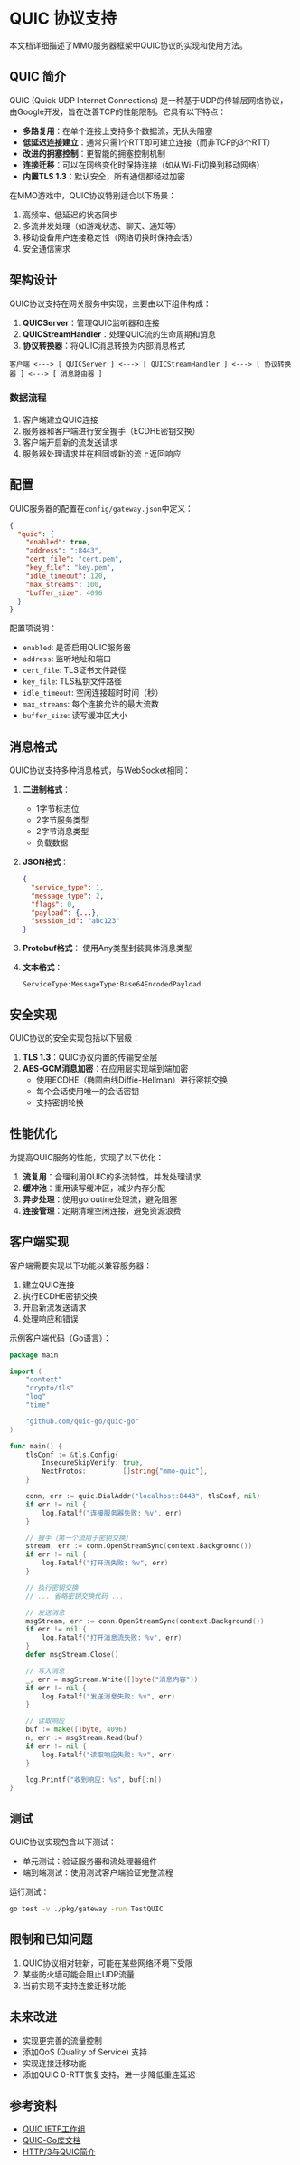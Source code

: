 # QUIC 协议支持

本文档详细描述了MMO服务器框架中QUIC协议的实现和使用方法。

## QUIC 简介

QUIC (Quick UDP Internet Connections) 是一种基于UDP的传输层网络协议，由Google开发，旨在改善TCP的性能限制。它具有以下特点：

- **多路复用**：在单个连接上支持多个数据流，无队头阻塞
- **低延迟连接建立**：通常只需1个RTT即可建立连接（而非TCP的3个RTT）
- **改进的拥塞控制**：更智能的拥塞控制机制
- **连接迁移**：可以在网络变化时保持连接（如从Wi-Fi切换到移动网络）
- **内置TLS 1.3**：默认安全，所有通信都经过加密

在MMO游戏中，QUIC协议特别适合以下场景：

1. 高频率、低延迟的状态同步
2. 多流并发处理（如游戏状态、聊天、通知等）
3. 移动设备用户连接稳定性（网络切换时保持会话）
4. 安全通信需求

## 架构设计

QUIC协议支持在网关服务中实现，主要由以下组件构成：

1. **QUICServer**：管理QUIC监听器和连接
2. **QUICStreamHandler**：处理QUIC流的生命周期和消息
3. **协议转换器**：将QUIC消息转换为内部消息格式

```
客户端 <---> [ QUICServer ] <---> [ QUICStreamHandler ] <---> [ 协议转换器 ] <---> [ 消息路由器 ]
```

### 数据流程

1. 客户端建立QUIC连接
2. 服务器和客户端进行安全握手（ECDHE密钥交换）
3. 客户端开启新的流发送请求
4. 服务器处理请求并在相同或新的流上返回响应

## 配置

QUIC服务器的配置在`config/gateway.json`中定义：

```json
{
  "quic": {
    "enabled": true,
    "address": ":8443",
    "cert_file": "cert.pem",
    "key_file": "key.pem",
    "idle_timeout": 120,
    "max_streams": 100,
    "buffer_size": 4096
  }
}
```

配置项说明：
- `enabled`: 是否启用QUIC服务器
- `address`: 监听地址和端口
- `cert_file`: TLS证书文件路径
- `key_file`: TLS私钥文件路径
- `idle_timeout`: 空闲连接超时时间（秒）
- `max_streams`: 每个连接允许的最大流数
- `buffer_size`: 读写缓冲区大小

## 消息格式

QUIC协议支持多种消息格式，与WebSocket相同：

1. **二进制格式**：
   - 1字节标志位
   - 2字节服务类型
   - 2字节消息类型
   - 负载数据

2. **JSON格式**：
   ```json
   {
     "service_type": 1,
     "message_type": 2,
     "flags": 0,
     "payload": {...},
     "session_id": "abc123"
   }
   ```

3. **Protobuf格式**：
   使用Any类型封装具体消息类型

4. **文本格式**：
   ```
   ServiceType:MessageType:Base64EncodedPayload
   ```

## 安全实现

QUIC协议的安全实现包括以下层级：

1. **TLS 1.3**：QUIC协议内置的传输安全层
2. **AES-GCM消息加密**：在应用层实现端到端加密
   - 使用ECDHE（椭圆曲线Diffie-Hellman）进行密钥交换
   - 每个会话使用唯一的会话密钥
   - 支持密钥轮换

## 性能优化

为提高QUIC服务的性能，实现了以下优化：

1. **流复用**：合理利用QUIC的多流特性，并发处理请求
2. **缓冲池**：重用读写缓冲区，减少内存分配
3. **异步处理**：使用goroutine处理流，避免阻塞
4. **连接管理**：定期清理空闲连接，避免资源浪费

## 客户端实现

客户端需要实现以下功能以兼容服务器：

1. 建立QUIC连接
2. 执行ECDHE密钥交换
3. 开启新流发送请求
4. 处理响应和错误

示例客户端代码（Go语言）：

```go
package main

import (
	"context"
	"crypto/tls"
	"log"
	"time"

	"github.com/quic-go/quic-go"
)

func main() {
	tlsConf := &tls.Config{
		InsecureSkipVerify: true,
		NextProtos:         []string{"mmo-quic"},
	}

	conn, err := quic.DialAddr("localhost:8443", tlsConf, nil)
	if err != nil {
		log.Fatalf("连接服务器失败: %v", err)
	}

	// 握手（第一个流用于密钥交换）
	stream, err := conn.OpenStreamSync(context.Background())
	if err != nil {
		log.Fatalf("打开流失败: %v", err)
	}

	// 执行密钥交换
	// ... 省略密钥交换代码 ...

	// 发送消息
	msgStream, err := conn.OpenStreamSync(context.Background())
	if err != nil {
		log.Fatalf("打开消息流失败: %v", err)
	}
	defer msgStream.Close()

	// 写入消息
	_, err = msgStream.Write([]byte("消息内容"))
	if err != nil {
		log.Fatalf("发送消息失败: %v", err)
	}

	// 读取响应
	buf := make([]byte, 4096)
	n, err := msgStream.Read(buf)
	if err != nil {
		log.Fatalf("读取响应失败: %v", err)
	}

	log.Printf("收到响应: %s", buf[:n])
}
```

## 测试

QUIC协议实现包含以下测试：

- 单元测试：验证服务器和流处理器组件
- 端到端测试：使用测试客户端验证完整流程

运行测试：

```bash
go test -v ./pkg/gateway -run TestQUIC
```

## 限制和已知问题

1. QUIC协议相对较新，可能在某些网络环境下受限
2. 某些防火墙可能会阻止UDP流量
3. 当前实现不支持连接迁移功能

## 未来改进

- 实现更完善的流量控制
- 添加QoS (Quality of Service) 支持
- 实现连接迁移功能
- 添加QUIC 0-RTT恢复支持，进一步降低重连延迟

## 参考资料

- [QUIC IETF工作组](https://quicwg.org/)
- [QUIC-Go库文档](https://pkg.go.dev/github.com/quic-go/quic-go)
- [HTTP/3与QUIC简介](https://blog.cloudflare.com/http3-the-past-present-and-future/) 